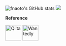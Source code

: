 ![fnaoto's GitHub stats](https://github-readme-stats.vercel.app/api?username=fnaoto&show_icons=true) 
![](https://github-readme-stats.vercel.app/api/top-langs/?username=fnaoto&layout=compact)

**Reference**

<p>
<a href="https://qiita.com/fnaoto"><img src="https://qiita-image-store.s3.amazonaws.com/0/45617/015bd058-7ea0-e6a5-b9cb-36a4fb38e59c.png" width="50" height="50" alt="Qiita"></a>
<a href="https://www.wantedly.com/users/47203885"><img src="https://d1dlw0u96vqtxd.cloudfront.net/images/home/brand_assets/mark-wantedly@2x.png" width="50" height="50" alt="Wantedly"></a>
</p>
